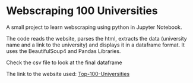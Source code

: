 # Webscraping 100 Universities
A small project to learn webscraping using python in Jupyter Notebook.

The code reads the website, parses the html, extracts the data (university name and a link to the university) and displays it in a dataframe format. It uses the BeautifulSoup4 and Pandas Libraries.

Check the csv file to look at the final dataframe

The link to the website used: [Top-100-Universities](https://www.topuniversities.com/where-to-study/north-america/united-states/ranked-top-100-us-universities)
